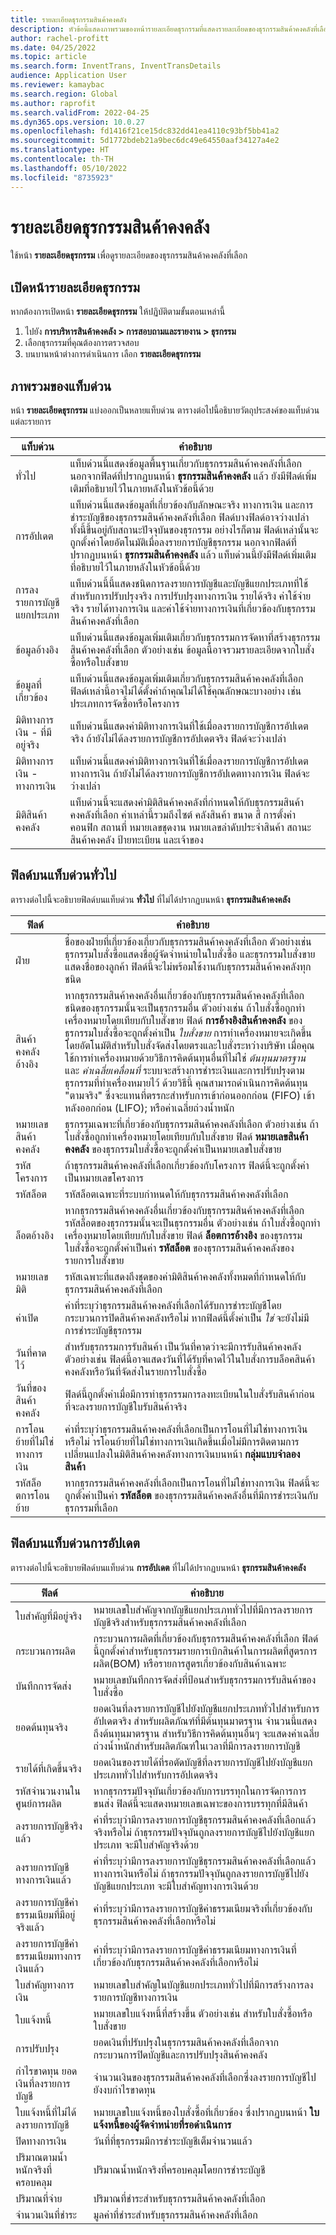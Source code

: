 ```yaml
---
title: รายละเอียดธุรกรรมสินค้าคงคลัง
description: หัวข้อนี้แสดงภาพรวมของหน้ารายละเอียดธุรกรรมที่แสดงรายละเอียดของธุรกรรมสินค้าคงคลังที่เลือก
author: rachel-profitt
ms.date: 04/25/2022
ms.topic: article
ms.search.form: InventTrans, InventTransDetails
audience: Application User
ms.reviewer: kamaybac
ms.search.region: Global
ms.author: raprofit
ms.search.validFrom: 2022-04-25
ms.dyn365.ops.version: 10.0.27
ms.openlocfilehash: fd1416f21ce15dc832dd41ea4110c93bf5bb41a2
ms.sourcegitcommit: 5d1772bdeb21a9bec6dc49e64550aaf34127a4e2
ms.translationtype: HT
ms.contentlocale: th-TH
ms.lasthandoff: 05/10/2022
ms.locfileid: "8735923"
---
```

# <a name="inventory-transaction-details"></a>รายละเอียดธุรกรรมสินค้าคงคลัง

ใช้หน้า **รายละเอียดธุรกรรม** เพื่อดูรายละเอียดของธุรกรรมสินค้าคงคลังที่เลือก

## <a name="open-the-transaction-details-page"></a>เปิดหน้ารายละเอียดธุรกรรม

หากต้องการเปิดหน้า **รายละเอียดธุรกรรม** ให้ปฏิบัติตามขั้นตอนเหล่านี้

1. ไปยัง **การบริหารสินค้าคงคลัง \> การสอบถามและรายงาน \> ธุรกรรม**
1. เลือกธุรกรรมที่คุณต้องการตรวจสอบ
1. บนบานหน้าต่างการดำเนินการ เลือก **รายละเอียดธุรกรรม**

## <a name="fasttabs-overview"></a>ภาพรวมของแท็บด่วน

หน้า **รายละเอียดธุรกรรม** แบ่งออกเป็นหลายแท็บด่วน ตารางต่อไปนี้อธิบายวัตถุประสงค์ของแท็บด่วนแต่ละรายการ

| แท็บด่วน | คำอธิบาย |
|---|---|
| ทั่วไป | แท็บด่วนนี้แสดงข้อมูลพื้นฐานเกี่ยวกับธุรกรรมสินค้าคงคลังที่เลือก นอกจากฟิลด์ที่ปรากฏบนหน้า **ธุรกรรมสินค้าคงคลัง** แล้ว ยังมีฟิลด์เพิ่มเติมที่อธิบายไว้ในภายหลังในหัวข้อนี้ด้วย |
| การอัปเดต | แท็บด่วนนี้แสดงข้อมูลที่เกี่ยวข้องกับลักษณะจริง ทางการเงิน และการชำระบัญชีของธุรกรรมสินค้าคงคลังที่เลือก ฟิลด์บางฟิลด์อาจว่างเปล่า ทั้งนี้ขึ้นอยู่กับสถานะปัจจุบันของธุรกรรม อย่างไรก็ตาม ฟิลด์เหล่านั้นจะถูกตั้งค่าโดยอัตโนมัติเมื่อลงรายการบัญชีธุรกรรม นอกจากฟิลด์ที่ปรากฏบนหน้า **ธุรกรรมสินค้าคงคลัง** แล้ว แท็บด่วนนี้ยังมีฟิลด์เพิ่มเติมที่อธิบายไว้ในภายหลังในหัวข้อนี้ด้วย |
| การลงรายการบัญชีแยกประเภท | แท็บด่วนนี้นี้แสดงชนิดการลงรายการบัญชีและบัญชีแยกประเภทที่ใช้สำหรับการปรับปรุงจริง การปรับปรุงทางการเงิน รายได้จริง ค่าใช้จ่ายจริง รายได้ทางการเงิน และค่าใช้จ่ายทางการเงินที่เกี่ยวข้องกับธุรกรรมสินค้าคงคลังที่เลือก |
| ข้อมูลอ้างอิง | แท็บด่วนนี้แสดงข้อมูลเพิ่มเติมเกี่ยวกับธุรกรรมการจัดหาที่สร้างธุรกรรมสินค้าคงคลังที่เลือก ตัวอย่างเช่น ข้อมูลนี้อาจรวมรายละเอียดจากใบสั่งซื้อหรือใบสั่งขาย |
| ข้อมูลที่เกี่ยวข้อง | แท็บด่วนนี้แสดงข้อมูลเพิ่มเติมเกี่ยวกับธุรกรรมสินค้าคงคลังที่เลือก ฟิลด์เหล่านี้อาจไม่ได้ตั้งค่าถ้าคุณไม่ได้ใช้คุณลักษณะบางอย่าง เช่น ประเภทการจัดซื้อหรือโครงการ |
| มิติทางการเงิน - ที่มีอยู่จริง | แท็บด่วนนี้แสดงค่ามิติทางการเงินที่ใช้เมื่อลงรายการบัญชีการอัปเดตจริง ถ้ายังไม่ได้ลงรายการบัญชีการอัปเดตจริง ฟิลด์จะว่างเปล่า |
| มิติทางการเงิน - ทางการเงิน | แท็บด่วนนี้แสดงค่ามิติทางการเงินที่ใช้เมื่อลงรายการบัญชีการอัปเดตทางการเงิน ถ้ายังไม่ได้ลงรายการบัญชีการอัปเดตทางการเงิน ฟิลด์จะว่างเปล่า |
| มิติสินค้าคงคลัง | แท็บด่วนนี้จะแสดงค่ามิติสินค้าคงคลังที่กำหนดให้กับธุรกรรมสินค้าคงคลังที่เลือก ค่าเหล่านี้รวมถึงไซต์ คลังสินค้า ขนาด สี การตั้งค่าคอนฟิก สถานที่ หมายเลขชุดงาน หมายเลขลำดับประจำสินค้า สถานะสินค้าคงคลัง ป้ายทะเบียน และเจ้าของ |

## <a name="fields-on-the-general-fasttab"></a>ฟิลด์บนแท็บด่วนทั่วไป

ตารางต่อไปนี้จะอธิบายฟิลด์บนแท็บด่วน **ทั่วไป** ที่ไม่ได้ปรากฏบนหน้า **ธุรกรรมสินค้าคงคลัง**

| ฟิลด์ | คำอธิบาย |
|---|---|
| ฝ่าย | ชื่อของฝ่ายที่เกี่ยวข้องเกี่ยวกับธุรกรรมสินค้าคงคลังที่เลือก ตัวอย่างเช่น ธุรกรรมใบสั่งซื้อแสดงชื่อผู้จัดจำหน่ายในใบสั่งซื้อ และธุรกรรมใบสั่งขายแสดงชื่อของลูกค้า ฟิลด์นี้จะไม่พร้อมใช้งานกับธุรกรรมสินค้าคงคลังทุกชนิด |
| สินค้าคงคลังอ้างอิง | หากธุรกรรมสินค้าคงคลังอื่นเกี่ยวข้องกับธุรกรรมสินค้าคงคลังที่เลือก ชนิดของธุรกรรมนั้นจะเป็นธุรกรรมอื่น ตัวอย่างเช่น ถ้าใบสั่งซื้อถูกทำเครื่องหมายโดยเทียบกับใบสั่งขาย ฟิลด์ **การอ้างอิงสินค้าคงคลัง** ของธุรกรรมใบสั่งซื้อจะถูกตั้งค่าเป็น *ใบสั่งขาย* การทำเครื่องหมายจะเกิดขึ้นโดยอัตโนมัติสำหรับใบสั่งจัดส่งโดยตรงและใบสั่งระหว่างบริษัท เมื่อคุณใช้การทำเครื่องหมายด้วยวิธีการคิดต้นทุนอื่นที่ไม่ใช่ *ต้นทุนมาตรฐาน* และ *ค่าเฉลี่ยเคลื่อนที่* ระบบจะสร้างการชำระเงินและการปรับปรุงตามธุรกรรมที่ทำเครื่องหมายไว้ ด้วยวิธีนี้ คุณสามารถดำเนินการคิดต้นทุน "ตามจริง" ซึ่งจะแทนที่ตรรกะสำหรับการเข้าก่อนออกก่อน (FIFO) เข้าหลังออกก่อน (LIFO); หรือค่าเฉลี่ยถ่วงน้ำหนัก |
| หมายเลขสินค้าคงคลัง | ธุรกรรมเฉพาะที่เกี่ยวข้องกับธุรกรรมสินค้าคงคลังที่เลือก ตัวอย่างเช่น ถ้าใบสั่งซื้อถูกทำเครื่องหมายโดยเทียบกับใบสั่งขาย ฟิลด์ **หมายเลขสินค้าคงคลัง** ของธุรกรรมใบสั่งซื้อจะถูกตั้งค่าเป็นหมายเลขใบสั่งขาย |
| รหัสโครงการ | ถ้าธุรกรรมสินค้าคงคลังที่เลือกเกี่ยวข้องกับโครงการ ฟิลด์นี้จะถูกตั้งค่าเป็นหมายเลขโครงการ |
| รหัสล็อต | รหัสล็อตเฉพาะที่ระบบกำหนดให้กับธุรกรรมสินค้าคงคลังที่เลือก |
| ล็อตอ้างอิง | หากธุรกรรมสินค้าคงคลังอื่นเกี่ยวข้องกับธุรกรรมสินค้าคงคลังที่เลือก รหัสล็อตของธุรกรรมนั้นจะเป็นธุรกรรมอื่น ตัวอย่างเช่น ถ้าใบสั่งซื้อถูกทำเครื่องหมายโดยเทียบกับใบสั่งขาย ฟิลด์ **ล็อตการอ้างอิง** ของธุรกรรมใบสั่งซื้อจะถูกตั้งค่าเป็นค่า **รหัสล็อต** ของธุรกรรมสินค้าคงคลังของรายการใบสั่งขาย |
| หมายเลขมิติ | รหัสเฉพาะที่แสดงถึงชุดของค่ามิติสินค้าคงคลังทั้งหมดที่กำหนดให้กับธุรกรรมสินค้าคงคลังที่เลือก |
| ค่าเปิด | ค่าที่ระบุว่าธุรกรรมสินค้าคงคลังที่เลือกได้รับการชำระบัญชีโดยกระบวนการปิดสินค้าคงคลังหรือไม่ หากฟิลด์นี้ตั้งค่าเป็น *ใช่* จะยังไม่มีการชำระบัญชีธุรกรรม |
| วันที่คาดไว้ | สำหรับธุรกรรมการรับสินค้า เป็นวันที่คาดว่าจะมีการรับสินค้าคงคลัง ตัวอย่างเช่น ฟิลด์นี้อาจแสดงวันที่ได้รับที่คาดไว้ในใบสั่งการบล็อคสินค้าคงคลังหรือวันที่จัดส่งในรายการใบสั่งซื้อ |
| วันที่ของสินค้าคงคลัง | ฟิลด์นี้ถูกตั้งค่าเมื่อมีการทำธุรกรรมการลงทะเบียนในใบสั่งรับสินค้าก่อนที่จะลงรายการบัญชีใบรับสินค้าจริง |
| การโอนย้ายที่ไม่ใช่ทางการเงิน | ค่าที่ระบุว่าธุรกรรมสินค้าคงคลังที่เลือกเป็นการโอนที่ไม่ใช่ทางการเงินหรือไม่ ารโอนย้ายที่ไม่ใช่ทางการเงินเกิดขึ้นเมื่อไม่มีการติดตามการเปลี่ยนแปลงในมิติสินค้าคงคลังทางการเงินบนหน้า **กลุ่มแบบจำลองสินค้า** |
| รหัสล็อตการโอนย้าย | หากธุรกรรมสินค้าคงคลังที่เลือกเป็นการโอนที่ไม่ใช่ทางการเงิน ฟิลด์นี้จะถูกตั้งค่าเป็นค่า **รหัสล็อต** ของธุรกรรมสินค้าคงคลังอื่นที่มีการชำระเงินกับธุรกรรมที่เลือก |

## <a name="fields-on-the-updates-fasttab"></a>ฟิลด์บนแท็บด่วนการอัปเดต

ตารางต่อไปนี้จะอธิบายฟิลด์บนแท็บด่วน **การอัปเดต** ที่ไม่ได้ปรากฏบนหน้า **ธุรกรรมสินค้าคงคลัง**

| ฟิลด์ | คำอธิบาย |
|---|---|
| ใบสำคัญที่มีอยู่จริง | หมายเลขใบสำคัญจากบัญชีแยกประเภททั่วไปที่มีการลงรายการบัญชีจริงสำหรับธุรกรรมสินค้าคงคลังที่เลือก |
| กระบวนการผลิต | กระบวนการผลิตที่เกี่ยวข้องกับธุรกรรมสินค้าคงคลังที่เลือก ฟิลด์นี้ถูกตั้งค่าสำหรับธุรกรรมรายการเบิกสินค้าในการผลิตที่สูตรการผลิต(BOM) หรือรายการสูตรเกี่ยวข้องกับสินค้าเฉพาะ |
| บันทึกการจัดส่ง | หมายเลขบันทึกการจัดส่งที่ป้อนสำหรับธุรกรรมการรับสินค้าของใบสั่งซื้อ |
| ยอดต้นทุนจริง | ยอดเงินที่ลงรายการบัญชีไปยังบัญชีแยกประเภททั่วไปสำหรับการอัปเดตจริง สำหรับผลิตภัณฑ์ที่มีต้นทุนมาตรฐาน จำนวนนี้แสดงถึงต้นทุนมาตรฐาน สำหรับวิธีการคิดต้นทุนอื่นๆ จะแสดงค่าเฉลี่ยถ่วงน้ำหนักสำหรับผลิตภัณฑ์ในเวลาที่มีการลงรายการบัญชี |
| รายได้ที่เกิดขึ้นจริง | ยอดเงินของรายได้ที่รอตัดบัญชีที่ลงรายการบัญชีไปยังบัญชีแยกประเภททั่วไปสำหรับการอัปเดตจริง |
| รหัสจำนวนงานในศูนย์การผลิต | หากธุรกรรมปัจจุบันเกี่ยวข้องกับการบรรทุกในการจัดการการขนส่ง ฟิลด์นี้จะแสดงหมายเลขเฉพาะของการบรรทุกที่มีสินค้า |
| ลงรายการบัญชีจริงแล้ว | ค่าที่ระบุว่ามีการลงรายการบัญชีธุรกรรมสินค้าคงคลังที่เลือกแล้วจริงหรือไม่ ถ้าธุรกรรมปัจจุบันถูกลงรายการบัญชีไปยังบัญชีแยกประเภท จะมีใบสำคัญจริงด้วย |
| ลงรายการบัญชีทางการเงินแล้ว | ค่าที่ระบุว่ามีการลงรายการบัญชีธุรกรรมสินค้าคงคลังที่เลือกแล้วทางการเงินหรือไม่ ถ้าธุรกรรมปัจจุบันถูกลงรายการบัญชีไปยังบัญชีแยกประเภท จะมีใบสำคัญทางการเงินด้วย |
| ลงรายการบัญชีค่าธรรมเนียมที่มีอยู่จริงแล้ว | ค่าที่ระบุว่ามีการลงรายการบัญชีค่าธรรมเนียมจริงที่เกี่ยวข้องกับธุรกรรมสินค้าคงคลังที่เลือกหรือไม่ |
| ลงรายการบัญชีค่าธรรมเนียมทางการเงินแล้ว | ค่าที่ระบุว่ามีการลงรายการบัญชีค่าธรรมเนียมทางการเงินที่เกี่ยวข้องกับธุรกรรมสินค้าคงคลังที่เลือกหรือไม่ |
| ใบสำคัญทางการเงิน | หมายเลขใบสำคัญในบัญชีแยกประเภททั่วไปที่มีการสร้างการลงรายการบัญชีทางการเงิน |
| ใบแจ้งหนี้ | หมายเลขใบแจ้งหนี้ที่สร้างขึ้น ตัวอย่างเช่น สำหรับใบสั่งซื้อหรือใบสั่งขาย |
| การปรับปรุง | ยอดเงินที่ปรับปรุงในธุรกรรมสินค้าคงคลังที่เลือกจากกระบวนการปิดบัญชีและการปรับปรุงสินค้าคงคลัง |
| กำไรขาดทุน ยอดเงินที่ลงรายการบัญชี | จำนวนเงินของธุรกรรมสินค้าคงคลังที่เลือกซึ่งลงรายการบัญชีไปยังงบกำไรขาดทุน |
| ใบแจ้งหนี้ที่ไม่ได้ลงรายการบัญชี | หมายเลขใบแจ้งหนี้ของใบสั่งซื้อที่เกี่ยวข้อง ซึ่งปรากฏบนหน้า **ใบแจ้งหนี้ของผู้จัดจำหน่ายที่รอดำเนินการ** |
| ปิดทางการเงิน | วันที่ที่ธุรกรรมมีการชำระบัญชีเต็มจำนวนแล้ว |
| ปริมาณตามน้ำหนักจริงที่ครอบคลุม | ปริมาณน้ำหนักจริงที่ครอบคลุมโดยการชำระบัญชี |
| ปริมาณที่จ่าย | ปริมาณที่ชำระสำหรับธุรกรรมสินค้าคงคลังที่เลือก |
| จำนวนเงินที่ชำระ | มูลค่าที่ชำระสำหรับธุรกรรมสินค้าคงคลังที่เลือก |
